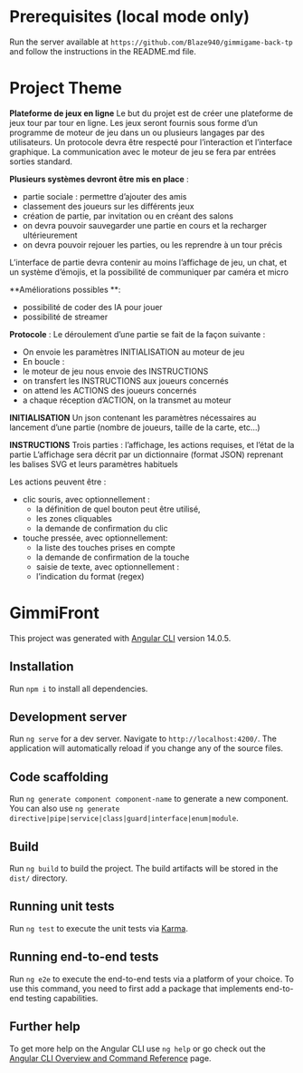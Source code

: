 # Prerequisites (local mode only)

Run the server available at `https://github.com/Blaze940/gimmigame-back-tp` and follow the instructions in the README.md file.

# Project Theme

**Plateforme de jeux en ligne**
Le but du projet est de créer une plateforme de jeux tour par tour en ligne.
Les jeux seront fournis sous forme d’un programme de moteur de jeu dans un ou plusieurs langages par
des utilisateurs.
Un protocole devra être respecté pour l’interaction et l’interface graphique.
La communication avec le moteur de jeu se fera par entrées sorties standard.

**Plusieurs systèmes devront être mis en place** :
- partie sociale : permettre d’ajouter des amis
- classement des joueurs sur les différents jeux
- création de partie, par invitation ou en créant des salons
- on devra pouvoir sauvegarder une partie en cours et la recharger ultérieurement
- on devra pouvoir rejouer les parties, ou les reprendre à un tour précis
  
L’interface de partie devra contenir au moins l’affichage de jeu, un chat, et un système d’émojis, et la
possibilité de communiquer par caméra et micro

**Améliorations possibles **:
- possibilité de coder des IA pour jouer
- possibilité de streamer
  
**Protocole** :
Le déroulement d’une partie se fait de la façon suivante :
 - On envoie les paramètres INITIALISATION au moteur de jeu
 - En boucle :
  - le moteur de jeu nous envoie des INSTRUCTIONS
  - on transfert les INSTRUCTIONS aux joueurs concernés
  - on attend les ACTIONS des joueurs concernés
  - a chaque réception d’ACTION, on la transmet au moteur
    
**INITIALISATION**
Un json contenant les paramètres nécessaires au lancement d’une partie (nombre de joueurs, taille de la
carte, etc…)

**INSTRUCTIONS**
Trois parties : l’affichage, les actions requises, et l’état de la partie
L’affichage sera décrit par un dictionnaire (format JSON) reprenant les balises SVG et leurs paramètres
habituels

Les actions peuvent être :
- clic souris, avec optionnellement :
   - la définition de quel bouton peut être utilisé,
   - les zones cliquables
   - la demande de confirmation du clic
- touche pressée, avec optionnellement:
  - la liste des touches prises en compte
  - la demande de confirmation de la touche
  - saisie de texte, avec optionnellement :
  - l’indication du format (regex)


# GimmiFront

This project was generated with [Angular CLI](https://github.com/angular/angular-cli) version 14.0.5.

## Installation
Run `npm i` to install all dependencies.

## Development server

Run `ng serve` for a dev server. Navigate to `http://localhost:4200/`. The application will automatically reload if you change any of the source files.

## Code scaffolding

Run `ng generate component component-name` to generate a new component. You can also use `ng generate directive|pipe|service|class|guard|interface|enum|module`.

## Build

Run `ng build` to build the project. The build artifacts will be stored in the `dist/` directory.

## Running unit tests

Run `ng test` to execute the unit tests via [Karma](https://karma-runner.github.io).

## Running end-to-end tests

Run `ng e2e` to execute the end-to-end tests via a platform of your choice. To use this command, you need to first add a package that implements end-to-end testing capabilities.

## Further help

To get more help on the Angular CLI use `ng help` or go check out the [Angular CLI Overview and Command Reference](https://angular.io/cli) page.
